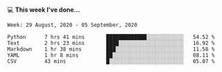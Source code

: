 💻 **This week I've done...**

<!--START_SECTION:waka-->
```text
Week: 29 August, 2020 - 05 September, 2020

Python      7 hrs 41 mins       █████████████░░░░░░░░░░░░   54.52 % 
Text        2 hrs 23 mins       ████░░░░░░░░░░░░░░░░░░░░░   16.92 % 
Markdown    1 hr 38 mins        ███░░░░░░░░░░░░░░░░░░░░░░   11.58 % 
YAML        1 hr 8 mins         ██░░░░░░░░░░░░░░░░░░░░░░░   08.11 % 
CSV         43 mins             █░░░░░░░░░░░░░░░░░░░░░░░░   05.07 %
```
<!--END_SECTION:waka-->
